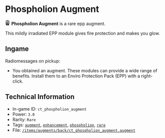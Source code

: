 # Phospholion Augment

<img src="https://raw.githubusercontent.com/Ceterai/Enternia/main/items/augments/back/ct_phospholion_augment.png" alt="Phospholion Augment icon" loading="lazy" height="16px" width="auto" /> **Phospholion Augment** is a rare epp augment.

This mildly irradiated EPP module gives fire protection and makes you glow.

## Ingame

Radiomessages on pickup:

- You obtained an augment. These modules can provide a wide range of benefits. Install them to an Enviro Protection Pack (EPP) with a right-click.

## Technical Information

- In-game ID: `ct_phospholion_augment`
- Power: `3.0`
- Rarity: `Rare`
- Tags: [`augment`](https://ceterai.github.io/MyEnternia/Wiki/Tags/Augment), [`enhancement`](https://ceterai.github.io/MyEnternia/Wiki/Tags/Enhancement), [`phospholion`](https://ceterai.github.io/MyEnternia/Wiki/Tags/Phospholion), [`rare`](https://ceterai.github.io/MyEnternia/Wiki/Tags/Rare)
- File: [`/items/augments/back/ct_phospholion_augment.augment`](https://github.com/Ceterai/Enternia/blob/main/items/augments/back/ct_phospholion_augment.augment)

